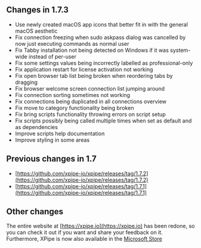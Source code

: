 ## Changes in 1.7.3

- Use newly created macOS app icons that better fit in with the general macOS aesthetic
- Fix connection freezing when sudo askpass dialog was cancelled by now just executing commands as normal user
- Fix Tabby installation not being detected on Windows if it was system-wide instead of per-user
- Fix some settings values being incorrectly labelled as professional-only
- Fix application restart for license activation not working
- Fix open browser tab list being broken when reordering tabs by dragging
- Fix browser welcome screen connection list jumping around
- Fix connection sorting sometimes not working
- Fix connections being duplicated in all connections overview
- Fix move to category functionality being broken
- Fix bring scripts functionality throwing errors on script setup
- Fix scripts possibly being called multiple times when set as default and as dependencies
- Improve scripts help documentation
- Improve styling in some areas

## Previous changes in 1.7

- [https://github.com/xpipe-io/xpipe/releases/tag/1.7.2](https://github.com/xpipe-io/xpipe/releases/tag/1.7.2)
- [https://github.com/xpipe-io/xpipe/releases/tag/1.7.1](https://github.com/xpipe-io/xpipe/releases/tag/1.7.1)

## Other changes

The entire website at [https://xpipe.io](https://xpipe.io) has been redone, so you can check it out if you want and share your feedback on it.
Furthermore, XPipe is now also available in the [Microsoft Store](https://apps.microsoft.com/detail/xpipe/XP9KK2PJ9JDQ6G)